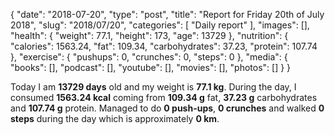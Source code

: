 {
    "date": "2018-07-20",
    "type": "post",
    "title": "Report for Friday 20th of July 2018",
    "slug": "2018\/07\/20",
    "categories": [
        "Daily report"
    ],
    "images": [],
    "health": {
        "weight": 77.1,
        "height": 173,
        "age": 13729
    },
    "nutrition": {
        "calories": 1563.24,
        "fat": 109.34,
        "carbohydrates": 37.23,
        "protein": 107.74
    },
    "exercise": {
        "pushups": 0,
        "crunches": 0,
        "steps": 0
    },
    "media": {
        "books": [],
        "podcast": [],
        "youtube": [],
        "movies": [],
        "photos": []
    }
}

Today I am <strong>13729 days</strong> old and my weight is <strong>77.1 kg</strong>. During the day, I consumed <strong>1563.24 kcal</strong> coming from <strong>109.34 g</strong> fat, <strong>37.23 g</strong> carbohydrates and <strong>107.74 g</strong> protein. Managed to do <strong>0 push-ups</strong>, <strong>0 crunches</strong> and walked <strong>0 steps</strong> during the day which is approximately <strong>0 km</strong>.